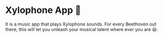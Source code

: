 # Xylophone App 🎹



It is a music app that plays Xylophone sounds. For every Beethoven out there, this will let you unleash your musical talent where ever you are 😃.

